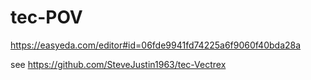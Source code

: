# tec-POV

https://easyeda.com/editor#id=06fde9941fd74225a6f9060f40bda28a

see https://github.com/SteveJustin1963/tec-Vectrex

